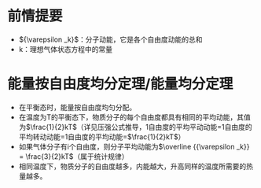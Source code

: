 # 前情提要 #
- <div>
	${\varepsilon _k}$：分子动能，它是各个自由度动能的总和
	</div>
- <div>
	k：理想气体状态方程中的常量
	</div>
# 能量按自由度均分定理/能量均分定理 #
- 在平衡态时，能量按自由度均匀分配。
- <div>
	在温度为T的平衡态下，物质分子的每个自由度都具有相同的平均动能，其值为$\frac{1}{2}kT$（详见压强公式推导，1自由度的平均平动动能=1自由度的平均转动动能=1自由度的平均动能=$\frac{1}{2}kT$）
	</div>
- <div>
	如果气体分子有i个自由度，则分子平均动能为$\overline {{\varepsilon _k}}  = \frac{3}{2}kT$（属于统计规律）
	</div>
- 相同温度下，物质分子的自由度越多，内能越大，升高同样的温度所需要的热量越多。